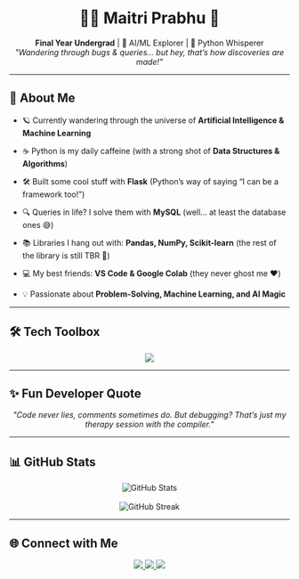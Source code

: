 <h1 align="center">👩‍💻 Maitri Prabhu 🚀</h1>
<p align="center">
  <b>Final Year Undergrad</b> | 🍭 AI/ML Explorer | 🐍 Python Whisperer <br>
  <i>"Wandering through bugs & queries... but hey, that’s how discoveries are made!"</i>
</p>

---

## 🌸 About Me  

- 🪐 Currently wandering through the universe of **Artificial Intelligence & Machine Learning**  

- ☕ Python is my daily caffeine (with a strong shot of **Data Structures & Algorithms**)  

- 🛠️ Built some cool stuff with **Flask** (Python’s way of saying “I can be a framework too!”)  

- 🔍 Queries in life? I solve them with **MySQL** (well… at least the database ones 😅)  

- 📚 Libraries I hang out with: **Pandas, NumPy, Scikit-learn** (the rest of the library is still TBR 📖)  

- 💻 My best friends: **VS Code & Google Colab** (they never ghost me ❤️)  

- 💡 Passionate about **Problem-Solving, Machine Learning, and AI Magic**  

---

## 🛠️ Tech Toolbox  

<p align="center">
  <img src="https://skillicons.dev/icons?i=python,flask,mysql,numpy,pandas,sklearn,git,github,vscode,googlecloud" />
</p>

---

## ✨ Fun Developer Quote  

<p align="center">
  <i>"Code never lies, comments sometimes do.  
  But debugging? That’s just my therapy session with the compiler."</i>  
</p>

---

## 📊 GitHub Stats  

<p align="center">
  <img src="https://github-readme-stats.vercel.app/api?username=Mai3Prabhu&show_icons=true&theme=tokyonight" alt="GitHub Stats" />  
  <br><br>
  <img src="https://github-readme-streak-stats.herokuapp.com/?user=Mai3Prabhu&theme=tokyonight" alt="GitHub Streak" />  
</p>

---

## 🌐 Connect with Me  

<p align="center">
  <a href="https://www.linkedin.com/in/YOUR-LINKEDIN" target="_blank">
    <img src="https://img.shields.io/badge/LinkedIn-%230077B5.svg?&style=for-the-badge&logo=linkedin&logoColor=white" />
  </a>
  <a href="mailto:YOUR-EMAIL" target="_blank">
    <img src="https://img.shields.io/badge/Gmail-D14836?style=for-the-badge&logo=gmail&logoColor=white" />
  </a>
  <a href="https://leetcode.com/YOUR-LEETCODE" target="_blank">
    <img src="https://img.shields.io/badge/LeetCode-FFA116?style=for-the-badge&logo=LeetCode&logoColor=black" />
  </a>
</p>
